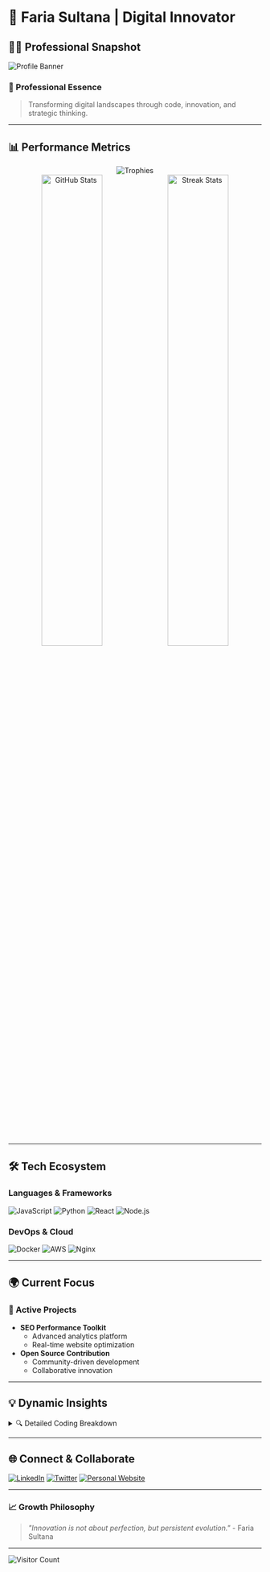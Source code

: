 # 🌟 Faria Sultana | Digital Innovator

## 👩‍💻 Professional Snapshot

![Profile Banner](https://api.tobi.sh/github-readme-profile/generate?username=fariasultanacodes&theme=tech-dark)

### 🚀 Professional Essence
> Transforming digital landscapes through code, innovation, and strategic thinking.

---

## 📊 **Performance Metrics**

<div align="center">
  <img src="https://github-profile-trophy.vercel.app/?username=fariasultanacodes&theme=radical&column=7&margin-w=15&margin-h=15" alt="Trophies"/>
</div>

<div align="center">
  <img src="https://github-readme-stats.vercel.app/api?username=fariasultanacodes&show_icons=true&theme=radical&hide_border=true" width="49%" alt="GitHub Stats"/>
  <img src="https://github-readme-streak-stats.herokuapp.com/?user=fariasultanacodes&theme=radical&hide_border=true" width="49%" alt="Streak Stats"/>
</div>

---

## 🛠 **Tech Ecosystem**

### Languages & Frameworks
![JavaScript](https://img.shields.io/badge/JavaScript-F7DF1E?style=for-the-badge&logo=javascript&logoColor=black)
![Python](https://img.shields.io/badge/Python-3776AB?style=for-the-badge&logo=python&logoColor=white)
![React](https://img.shields.io/badge/React-20232A?style=for-the-badge&logo=react&logoColor=61DAFB)
![Node.js](https://img.shields.io/badge/Node.js-43853D?style=for-the-badge&logo=node.js&logoColor=white)

### DevOps & Cloud
![Docker](https://img.shields.io/badge/Docker-2496ED?style=for-the-badge&logo=docker&logoColor=white)
![AWS](https://img.shields.io/badge/Amazon_AWS-232F3E?style=for-the-badge&logo=amazon-aws&logoColor=white)
![Nginx](https://img.shields.io/badge/Nginx-009639?style=for-the-badge&logo=nginx&logoColor=white)

---

## 🌍 **Current Focus**

### 🚀 Active Projects
- **SEO Performance Toolkit**
  - Advanced analytics platform
  - Real-time website optimization
- **Open Source Contribution**
  - Community-driven development
  - Collaborative innovation

---

## 💡 **Dynamic Insights**

<details>
<summary>🔍 Detailed Coding Breakdown</summary>

### Top Languages
![Top Languages](https://github-readme-stats.vercel.app/api/top-langs/?username=fariasultanacodes&layout=compact&theme=radical)

### Weekly Coding Activity
![Wakatime Stats](https://github-readme-stats.vercel.app/api/wakatime?username=fariasultanacodes&theme=radical)
</details>

---

## 🌐 **Connect & Collaborate**

[![LinkedIn](https://img.shields.io/badge/LinkedIn-0077B5?style=for-the-badge&logo=linkedin&logoColor=white)](https://linkedin.com/in/fariasultanacodes)
[![Twitter](https://img.shields.io/badge/Twitter-1DA1F2?style=for-the-badge&logo=twitter&logoColor=white)](https://twitter.com/fariasultanacodes)
[![Personal Website](https://img.shields.io/badge/Website-3693F3?style=for-the-badge&logo=safari&logoColor=white)](https://fariasultanacodes.com)

---

### 📈 **Growth Philosophy**
> *"Innovation is not about perfection, but persistent evolution."* - Faria Sultana

---

![Visitor Count](https://profile-counter.glitch.me/fariasultanacodes/count.svg)
